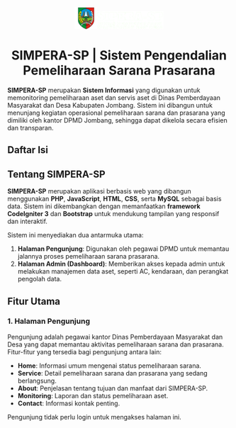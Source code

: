 <p align="center"><a href="https://github.com/ZuyinatinK/SIMPERA-SP-DPMD-Kab-Jombang"><img src="assets/assets/img/logo.png" width="50vw"/><img alt="SIMPERA-SP | Sistem Pengendalian Pemeliharaan Sarana Prasarana" src="assets/assets/img/logosipera_dpmd.png" width="150vw"/></a></p>
<h1 align="center">SIMPERA-SP | Sistem Pengendalian Pemeliharaan Sarana Prasarana</h1>

**SIMPERA-SP** merupakan **Sistem Informasi** yang digunakan untuk memonitoring pemeliharaan aset dan servis aset di Dinas Pemberdayaan Masyarakat dan Desa Kabupaten Jombang. Sistem ini dibangun untuk menunjang kegiatan operasional pemeliharaan sarana dan prasarana yang dimiliki oleh kantor DPMD Jombang, sehingga dapat dikelola secara efisien dan transparan.

## Daftar Isi

## Tentang SIMPERA-SP

**SIMPERA-SP** merupakan aplikasi berbasis web yang dibangun menggunakan **PHP**, **JavaScript**, **HTML**, **CSS**, serta **MySQL** sebagai basis data. Sistem ini dikembangkan dengan memanfaatkan **framework CodeIgniter 3** dan **Bootstrap** untuk mendukung tampilan yang responsif dan interaktif. 

Sistem ini menyediakan dua antarmuka utama:
1. **Halaman Pengunjung**: Digunakan oleh pegawai DPMD untuk memantau jalannya proses pemeliharaan sarana prasarana.
2. **Halaman Admin (Dashboard)**: Memberikan akses kepada admin untuk melakukan manajemen data aset, seperti AC, kendaraan, dan perangkat pengolah data.

<!-- Berikut adalah flowchart yang menggambarkan alur kerja dari SIMPERA-SP, mulai dari akses pengunjung hingga proses manajemen oleh admin:

<p align="center"><img alt="FlowChart Pengunjung" src="docs/flowchat/FlowChart-2.png" width="500vw"/></p>
<p align="center"><img alt="FlowChart Admin" src="docs/flowchat/FlowChart-1.png" width="800vw"/></p> -->

## Fitur Utama

### 1. Halaman Pengunjung
Pengunjung adalah pegawai kantor Dinas Pemberdayaan Masyarakat dan Desa yang dapat memantau aktivitas pemeliharaan sarana dan prasarana. Fitur-fitur yang tersedia bagi pengunjung antara lain:
- **Home**: Informasi umum mengenai status pemeliharaan sarana.
- **Service**: Detail pemeliharaan sarana dan prasarana yang sedang berlangsung.
- **About**: Penjelasan tentang tujuan dan manfaat dari SIMPERA-SP.
- **Monitoring**: Laporan dan status pemeliharaan aset.
- **Contact**: Informasi kontak penting.

Pengunjung tidak perlu login untuk mengakses halaman ini.